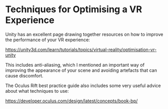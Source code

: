 # Techniques for Optimising a VR Experience

Unity has an excellent page drawing together resources on how to improve the performance of your VR experience:

https://unity3d.com/learn/tutorials/topics/virtual-reality/optimisation-vr-unity

This includes anti-aliasing, which I mentioned an important way of improving the appearance of your scene and avoiding artefacts that can cause discomfort. 

The Oculus Rift best practice guide also includes some very useful advice about what techniques to use:

https://developer.oculus.com/design/latest/concepts/book-bp/
